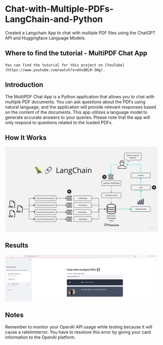 # Chat-with-Multiple-PDFs-LangChain-and-Python
Created a Langchain App to chat with multiple PDF files using the ChatGPT API and Huggingface Language Models. 

## Where to find the tutorial - MultiPDF Chat App

    You can find the tutorial for this project on [YouTube] (https://www.youtube.com/watch?v=dXxQ0LR-3Hg).

## Introduction

The MultiPDF Chat App is a Python application that allows you to chat with multiple PDF documents. You can ask questions about the PDFs using natural language, and the application will provide relevant responses based on the content of the documents. This app utilizes a language model to generate accurate answers to your queries. Please note that the app will only respond to questions related to the loaded PDFs.

## How It Works
![](docs/PDF-LangChain.jpg)

## Results

![](docs/Resume_results.PNG)

## Notes

Remember to monitor your OpenAI API usage while testing because it will cause a ratelimiterror. You have to resolove this error by giving your card information to the OpenAI platform.
